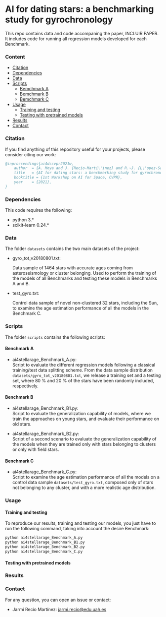 # AI for dating stars: a benchmarking study for gyrochronology

This repo contains data and code accompaning the paper, INCLUIR PAPER. It includes code for running all regression models developed for each Benchmark.

### Content

  * [Citation](#citation)  
  * [Dependencies](#dependencies)
  * [Data](#data)
  * [Scripts](#scripts)
    * [Bemchmark A](#benchmark-a)
    * [Bemchmark B](#benchmark-b)
    * [Bemchmark C](#benchmark-c)
  * [Usage](#usage)
    * [Training and testing](#training-and-testing)
    * [Testing with pretrained models](#testing-with-pretrained-models)
  * [Results](#results)
  * [Contact](#contact)


### Citation

If you find anything of this repository useful for your projects, please consider citing our work:

```bibtex
@inprocceedings{ai4dscvpr2021w,
	author  = {A. Moya and J. {Recio-Marti\'inez} and R.~J. {L\'opez-Sastre}},
	title   = {AI for dating stars: a benchmarking study for gyrochronology},
  	booktitle = {1st Workshop on AI for Space, CVPR},
	year	= {2021},	
}
```

### Dependencies
This code requires the following: 
- python 3.*
- scikit-learn 0.24.*


### Data

The folder `datasets` contains the two main datasets of the project:

- gyro_tot_v20180801.txt:  
  
  Data sample of 1464 stars with accurate ages coming from asteroseismology or cluster belonging. Used to perform the training of the models of all Benchmarks and testing these  models in Benchmarks A and B.  

- test_gyro.txt:  
  
  Control data sample of novel non-clustered 32 stars, including the Sun, to examine the age estimation performance of all the models in the Benchmark C.


### Scripts

The folder `scripts` contains the following scripts:

#### Benchmark A  

- ai4stellarage_Benchmark_A.py:  
  Script to evaluate the different regression models following a classical training/test data splitting scheme. From the data sample distribution `datasets/gyro_tot_v20180801.txt`, we release a training set and a testing set, where 80 % and 20 % of the stars have been randomly included, respectively.

#### Benchmark B  

- ai4stellarage_Benchmark_B1.py:  
  Script to evaluate the generalization capability of models, where we train the approaches on young stars, and evaluate their performance on old stars.  
  
- ai4stellarage_Benchmark_B2.py:  
  Script of a second scenario to evaluate the generalization capability of the models when they are trained only with stars belonging to clusters or only with field stars.

#### Benchmark C  

- ai4stellarage_Benchmark_C.py:  
  Script to examine the age estimation performance of all the models on a control data sample `datasets/test_gyro.txt`, composed only of stars not belonging to any cluster, and with a more realistic age distribution.


### Usage  

#### Training and testing  
  
To reproduce our results, training and testing our models, you just have to run the following command, taking into account the desire Benchmark:

```bash
python ai4stellarage_Benchmark_A.py
python ai4stellarage_Benchmark_B1.py  
python ai4stellarage_Benchmark_B2.py
python ai4stellarage_Benchmark_C.py
```

#### Testing with pretrained models



### Results


### Contact

For any question, you can open an issue or contact:

- Jarmi Recio Martínez: jarmi.recio@edu.uah.es

